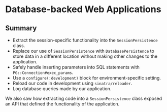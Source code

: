 # Database-backed Web Applications
## Summary

* Extract the session-specific functionality into the `SessionPersistence` class.
* Replace our use of `SessionPersistence` with `DatabasePersistence` to store data in a different location without making other changes to the application.
* Safely handle inserting parameters into SQL statements with `PG::Connection#exec_params`.
* Use a `configure(:development)` block for environment-specific setting.
* Reload our code in development using `sinatra/reloader`.
* Log database queries made by our application.

We also saw how extracting code into a `SessionPersistence` class exposed an API that defined the functionality of the application.